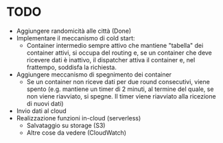 # TODO
* Aggiungere randomicità alle città (Done)
* Implementare il meccanismo di cold start:
  * Container intermedio sempre attivo che mantiene "tabella" dei container attivi, si occupa del routing e, se un container che deve ricevere dati è inattivo, il dispatcher attiva il container e, nel frattempo, soddisfa la richiesta.
* Aggiungere meccanismo di spegnimento dei container
  * Se un container non riceve dati per due round consecutivi, viene spento (e.g. mantiene un timer di 2 minuti, al termine del quale, se non viene riavviato, si spegne. Il timer viene riavviato alla ricezione di nuovi dati)
* Invio dati al cloud
* Realizzazione funzioni in-cloud (serverless)
  * Salvataggio su storage (S3)
  * Altre cose da vedere (CloudWatch)
